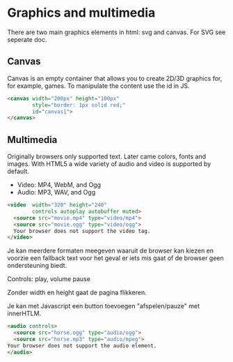 # Graphics and multimedia
There are two main graphics elements in html: svg and canvas. For SVG see seperate doc.

## Canvas
Canvas is an empty container that allows you to create 2D/3D graphics for, for example, games.
To manipulate the content use the id in JS.
```HTML
<canvas width="200px" height="100px" 
        style="border: 1px solid red;"
        id="canvas1">
</canvas>
```

## Multimedia    
Originally browsers only supported text. Later came colors, fonts and images. With HTML5 a wide variety of audio and video is supported by default. 
- Video: MP4, WebM, and Ogg 
- Audio: MP3, WAV, and Ogg
```HTML
<video  width="320" height="240" 
        controls autoplay autobuffer muted>
  <source src="movie.mp4" type="video/mp4">
  <source src="movie.ogg" type="video/ogg">
  Your browser does not support the video tag. 
</video>
```
Je kan meerdere formaten meegeven waaruit de browser kan kiezen en voorzie een fallback text voor het geval er iets mis gaat of de browser geen ondersteuning biedt.

Controls: play, volume pause
    
Zonder width en height gaat de pagina flikkeren.

Je kan met Javascript een button toevoegen "afspelen/pauze" met innerHTLM.
```HTML
<audio controls>
  <source src="horse.ogg" type="audio/ogg">
  <source src="horse.mp3" type="audio/mpeg">
Your browser does not support the audio element.
</audio>
```